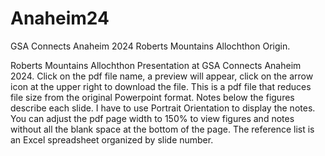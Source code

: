 # Anaheim24
GSA Connects Anaheim 2024 Roberts Mountains Allochthon Origin.

Roberts Mountains Allochthon Presentation at GSA Connects Anaheim 2024. Click on the pdf file name, a preview will appear, click on the arrow icon at the upper right to download the file. This is a pdf file that reduces file size from the original Powerpoint format. Notes below the figures describe each slide. I have to use Portrait Orientation to display the notes. You can adjust the pdf page width to 150% to view figures and notes without all the blank space at the bottom of the page. The reference list is an Excel spreadsheet organized by slide number. 
